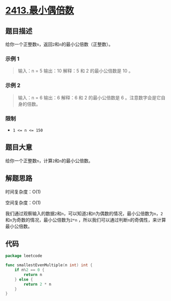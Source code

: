 # [2413.最小偶倍数](https://leetcode.cn/problems/smallest-even-multiple/)

## 题目描述

给你一个正整数`n`，返回`2`和`n`的最小公倍数（正整数）。

### 示例 1

> 输入：n = 5
> 输出：10
> 解释：5 和 2 的最小公倍数是 10 。

### 示例 2

> 输入：n = 6
> 输出：6
> 解释：6 和 2 的最小公倍数是 6 。注意数字会是它自身的倍数。

### 限制

* `1 <= n <= 150`

## 题目大意

给你一个正整数`n`，计算`2`和`n`的最小公倍数。

## 解题思路

时间复杂度：O(1)

空间复杂度：O(1)

我们通过观察输入的数据`2`和`n`，可以知道`2`和n为偶数的情况，最小公倍数为`n`，`2`和`n`为奇数的情况，最小公倍数为`2*n`
，所以我们可以通过判断`n`的奇偶性，来计算最小公倍数。

## 代码

```go
package leetcode

func smallestEvenMultiple(n int) int {
	if n%2 == 0 {
		return n
	} else {
		return 2 * n
	}
}
```
